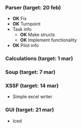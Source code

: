 ### Parser (target: 20 feb)
- **OK** Fix
- **OK** Turnpoint
- Task info
  - **OK** Make structs
  - **OK** Implement functionality
- **OK** Pilot info
### Calculations (target: 1 mar)

### Soup (target: 7 mar)

### XSSF  (target: 14 mar)
- Simple excel writer
### GUI (target: 21 mar)
- Iced
